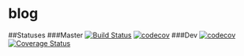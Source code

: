 # blog
##Statuses
###Master
[![Build Status](https://travis-ci.org/michaelilyin/blog.svg?branch=master)](https://travis-ci.org/michaelilyin/blog/branches)
[![codecov](https://codecov.io/gh/michaelilyin/blog/branch/master/graph/badge.svg)](https://codecov.io/gh/michaelilyin/blog/branch/master)
###Dev
[![codecov](https://codecov.io/gh/michaelilyin/blog/branch/dev/graph/badge.svg)](https://codecov.io/gh/michaelilyin/blog/branch/dev)
[![Coverage Status](https://coveralls.io/repos/github/michaelilyin/blog/badge.svg?branch=dev)](https://coveralls.io/github/michaelilyin/blog?branch=dev)
